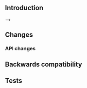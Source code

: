 ## Introduction
<!-- Explain existing problems or what this pull request will contribute. -->


-->

## Changes
### API changes
<!-- Any additions to the API that should be documented in release notes? -->

## Backwards compatibility
<!-- Any possible backwards incompatible changes? How are they solved, or how can they be solved? -->

## Tests
<!-- Details should be provided of tests done. Simply saying "tested" or equivalent is not acceptable. -->